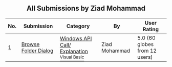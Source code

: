 ﻿<div align="center">

## All Submissions by Ziad Mohammad

</div>

No.  | Submission | Category | By   | User Rating
---- | ---------- | -------- | ---- | -----------
1 | [Browse Folder Dialog<br />](https://github.com/Planet-Source-Code/ziad-mohammad-browse-folder-dialog__1-6710) | [Windows API Call/ Explanation<br /><sup>Visual Basic</sup>](../ByCategory/windows-api-call-explanation__1-39.md) | Ziad Mohammad | 5.0 (60 globes from 12 users)
